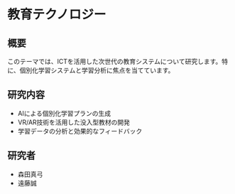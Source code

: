 # 教育テクノロジー

## 概要

このテーマでは、ICTを活用した次世代の教育システムについて研究します。特に、個別化学習システムと学習分析に焦点を当てています。

## 研究内容

- AIによる個別化学習プランの生成
- VR/AR技術を活用した没入型教材の開発
- 学習データの分析と効果的なフィードバック

## 研究者

- 森田真弓
- 遠藤誠 